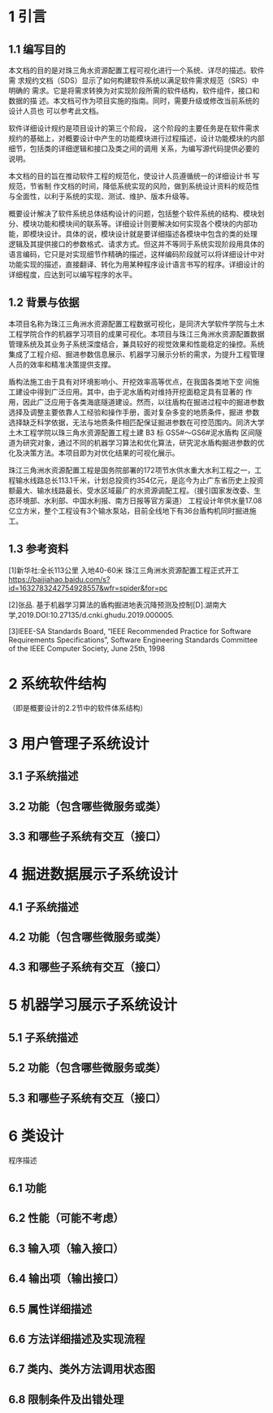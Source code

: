 # **1**        **引言**

## 1.1     编写目的

本文档的目的是对珠三角水资源配置工程可视化进行一个系统、详尽的描述。软件需 求规约文档（SDS）显示了如何构建软件系统以满足软件需求规范（SRS）中明确的 需求。它是将需求转换为对实现阶段所需的软件结构，软件组件，接口和数据的描 述。本文档可作为项目实施的指南。同时，需要升级或修改当前系统的设计人员也 可以参考此文档。

软件详细设计规约是项目设计的第三个阶段， 这个阶段的主要任务是在软件需求规约的基础上，对概要设计中产生的功能模块进行过程描述，设计功能模块的内部细节，包括类的详细逻辑和接口及类之间的调用 关系，为编写源代码提供必要的说明。 

本文档的目的旨在推动软件工程的规范化，使设计人员遵循统一的详细设计书 写规范，节省制 作文档的时间，降低系统实现的风险，做到系统设计资料的规范性 与全面性，以利于系统的实现、测试、维护、版本升级等。 

概要设计解决了软件系统总体结构设计的问题，包括整个软件系统的结构、模块划分、模块功能和模块间的联系等。详细设计则要解决如何实现各个模块的内部功能，即模块设计。具体的说，模块设计就是要详细描述各模块中包含的类的处理 逻辑及其提供接口的参数格式、请求方式。但这并不等同于系统实现阶段用具体的语言编码，它只是对实现细节作精确的描述，这样编码阶段就可以将详细设计中对 功能实现的描述，直接翻译、转化为用某种程序设计语言书写的程序。详细设计的 详细程度，应达到可以编写程序的水平。

## 1.2     背景与依据

本项目名称为珠江三角洲水资源配置工程数据可视化，是同济大学软件学院与土木工程学院合作的机器学习项目的成果可视化。本项目与珠江三角洲水资源配置数据管理系统及其业务子系统深度结合，兼具较好的视觉效果和性能稳定的操控。系统集成了工程介绍、掘进参数信息展示、机器学习展示分析的需求，为提升工程管理人员的效率和精准决策提供支撑。

盾构法施工由于具有对环境影响小、开挖效率高等优点，在我国各类地下空 间施工建设中得到广泛应用。其中，由于泥水盾构对维持开挖面稳定具有显著的 作用，因此广泛应用于各类海底隧道建设。然而，以往盾构在掘进过程中的掘进参数选择及调整主要依靠人工经验和操作手册，面对复杂多变的地质条件，掘进 参数选择缺乏科学依据，无法与地质条件相匹配保证掘进参数在可控范围内。同济大学土木工程学院以珠三角水资源配置工程土建 B3 标 GS5#～GS6#泥水盾构 区间隧道为研究对象，通过不同的机器学习算法和优化算法，研究泥水盾构掘进参数的优化及决策方法。本项目即为对优化结果的可视化展示。

珠江三角洲水资源配置工程是国务院部署的172项节水供水重大水利工程之一，工程输水线路总长113.1千米，计划总投资约354亿元，是迄今为止广东省历史上投资额最大、输水线路最长、受水区域最广的水资源调配工程。（援引国家发改委、生态环境部、水利部、中国水利报、南方日报等官方渠道） 工程设计年供水量17.08亿立方米，整个工程设有3个输水泵站，目前全线地下有36台盾构机同时掘进施工。

## 1.3     参考资料

[1]新华社:全长113公里 入地40-60米 珠江三角洲水资源配置工程正式开工  https://baijiahao.baidu.com/s?id=1632783242754928557&wfr=spider&for=pc

[2]张品. 基于机器学习算法的盾构掘进地表沉降预测及控制[D].湖南大学,2019.DOI:10.27135/d.cnki.ghudu.2019.000005.

[3]IEEE-SA Standards Board, “IEEE Recommended Practice for Software Requirements Specifications”, Software Engineering Standards Committee of the IEEE Computer Society, June 25th, 1998

# **2**        **系统软件结构**

（即是概要设计的2.2节中的软件体系结构）



# **3**        **用户管理子系统设计**

## 3.1     子系统描述

## 3.2     功能（包含哪些微服务或类）

## 3.3     和哪些子系统有交互（接口）

 

# **4**        **掘进数据展示子系统设计**

## 4.1     子系统描述

## 4.2     功能（包含哪些微服务或类）

## 4.3     和哪些子系统有交互（接口）

  

# **5**        **机器学习展示子系统设计**

## 5.1     子系统描述

## 5.2     功能（包含哪些微服务或类）

## 5.3     和哪些子系统有交互（接口）




# **6**        **类设计**

程序描述

## 6.1 功能

## 6.2 性能（可能不考虑）

## 6.3 输入项（输入接口）

## 6.4 输出项（输出接口）

## 6.5 属性详细描述

## 6.6 方法详细描述及实现流程

## 6.7 类内、类外方法调用状态图

## 6.8 限制条件及出错处理